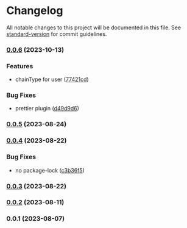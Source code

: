# Changelog

All notable changes to this project will be documented in this file. See [standard-version](https://github.com/conventional-changelog/standard-version) for commit guidelines.

### [0.0.6](https://github.com/crossifyxyz/mongoose/compare/v0.0.5...v0.0.6) (2023-10-13)


### Features

* chainType for user ([77421cd](https://github.com/crossifyxyz/mongoose/commit/77421cd24ad9bbdf8405d724c01dcf7860cfaefc))


### Bug Fixes

* prettier plugin ([d49d9d6](https://github.com/crossifyxyz/mongoose/commit/d49d9d6d8c62d6cd5d33cb59ee174d51ada0ebe8))

### [0.0.5](https://github.com/crossifyxyz/mongoose/compare/v0.0.4...v0.0.5) (2023-08-24)

### [0.0.4](https://github.com/crossifyxyz/mongoose/compare/v0.0.3...v0.0.4) (2023-08-22)


### Bug Fixes

* no package-lock ([c3b36f5](https://github.com/crossifyxyz/mongoose/commit/c3b36f5b0edfacad6487a39166a706045d339ad5))

### [0.0.3](https://github.com/crossifyxyz/mongoose/compare/v0.0.2...v0.0.3) (2023-08-22)

### [0.0.2](https://github.com/crossifyxyz/mongoose/compare/v0.0.1...v0.0.2) (2023-08-11)

### 0.0.1 (2023-08-07)
